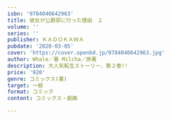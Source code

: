 ```yaml
---
isbn: '9784040642963'
title: 彼女が公爵邸に行った理由　２
volume: ''
series: ''
publisher: ＫＡＤＯＫＡＷＡ
pubdate: '2020-03-05'
cover: 'https://cover.openbd.jp/9784040642963.jpg'
author: Whale／著 Milcha／原著
description: 大人気転生ストーリー、第２巻!!
price: '920'
genre: コミックス(書)
target: 一般
format: コミック
content: コミックス・劇画

---
```

